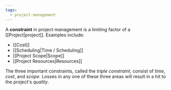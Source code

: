 ```yaml
---
tags:
  - project-management
---
```

A **constraint** in project management is a limiting factor of a [[Project|project]]. Examples include:
- [[Cost]]
- [[Scheduling|Time / Scheduling]]
- [[Project Scope|Scope]]
- [[Project Resources|Resources]]

The three important constraints, called the *triple constraint*, consist of *time*, *cost*, and *scope*. Losses in any one of these three areas will result in a hit to the project's *quality*.